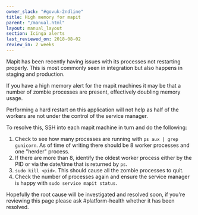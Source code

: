 ```yaml
---
owner_slack: "#govuk-2ndline"
title: High memory for mapit
parent: "/manual.html"
layout: manual_layout
section: Icinga alerts
last_reviewed_on: 2018-08-02
review_in: 2 weeks
---
```


Mapit has been recently having issues with its processes not restarting properly.
This is most commonly seen in integration but also happens in staging and production.

If you have a high memory alert for the mapit machines it may be that a number of
zombie processes are present, effectively doubling memory usage.

Performing a hard restart on this application will not help as half of the workers
are not under the control of the service manager.

To resolve this, SSH into each mapit machine in turn and do the following:
1. Check to see how many processes are running with `ps aux | grep gunicorn`. As
of time of writing there should be 8 worker processes and one "herder" process.
2. If there are more than 8, identify the oldest worker process either by the
PID or via the date/time that is returned by `ps`.
3. `sudo kill <pid>`.  This should cause all the zombie processes to quit.
4. Check the number of processes again and ensure the service manager is happy
with `sudo service mapit status`.

Hopefully the root cause will be investigated and resolved soon, if you're
reviewing this page please ask #platform-health whether it has been resolved.

